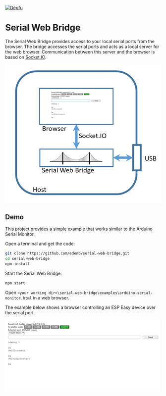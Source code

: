 [![Depfu](https://badges.depfu.com/badges/af51a610767605eb8005979acff55c62/overview.svg)](https://depfu.com/github/edenb/serial-web-bridge?project_id=35255)
# Serial Web Bridge
The Serial Web Bridge provides access to your local serial ports from the browser. The bridge accesses the serial ports and acts as a local server for the web browser. Communication between this server and the browser is based on [Socket.IO](https://socket.io).

![Overview](/docs/img/overview.png)

## Demo
This project provides a simple example that works similar to the Arduino Serial Monitor.

Open a terminal and get the code:
```bash
git clone https://github.com/edenb/serial-web-bridge.git
cd serial-web-bridge
npm install
```

Start the Serial Web Bridge:
```bash
npm start
```
Open `<your working dir>\serial-web-bridge\examples\arduino-serial-monitor.html` in a web browser.

The example below shows a browser controlling an ESP Easy device over the serial port.

![Screendump](/docs/img/screendump.png)

